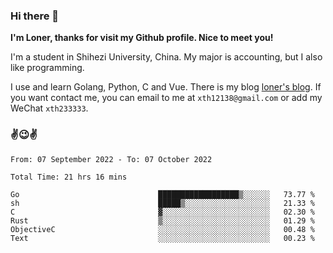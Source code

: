 ### Hi there 👋️

**I'm Loner, thanks for visit my Github profile. Nice to meet you!**

I'm a student in Shihezi University, China. My major is accounting, but I also like programming.

I use and learn Golang, Python, C and Vue. There is my blog [loner's blog](https://www.loner1024.top).  If you want contact me, you can email to me at `xth12138@gmail.com` or add my WeChat `xth233333`.

### ✌️😉✌️

<!--START_SECTION:waka-->

```text
From: 07 September 2022 - To: 07 October 2022

Total Time: 21 hrs 16 mins

Go                               ██████████████████▒░░░░░░   73.77 %
sh                               █████▒░░░░░░░░░░░░░░░░░░░   21.33 %
C                                ▓░░░░░░░░░░░░░░░░░░░░░░░░   02.30 %
Rust                             ▒░░░░░░░░░░░░░░░░░░░░░░░░   01.29 %
ObjectiveC                       ░░░░░░░░░░░░░░░░░░░░░░░░░   00.48 %
Text                             ░░░░░░░░░░░░░░░░░░░░░░░░░   00.23 %
```

<!--END_SECTION:waka-->



